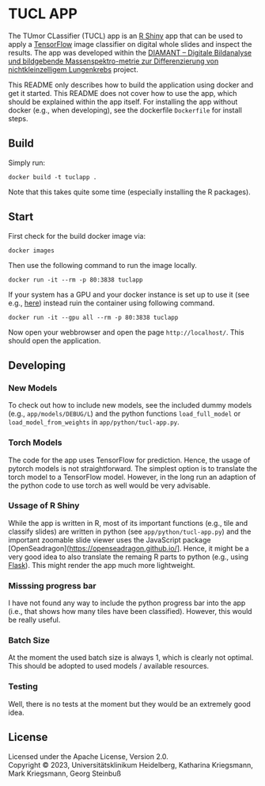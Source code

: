 
# TUCL APP

The TUmor CLassifier (TUCL) app is an [R Shiny](https://www.rstudio.com/products/shiny/) app that can be used to apply a [TensorFlow](https://www.tensorflow.org/) image classifier on digital whole slides and inspect the results. The app was developed within the [DIAMANT – Digitale Bildanalyse und bildgebende Massenspektro-metrie zur Differenzierung von nichtkleinzelligem Lungenkrebs](https://www.gesundheitsforschung-bmbf.de/de/diamant-digitale-bildanalyse-und-bildgebende-massenspektro-metrie-zur-differenzierung-von-10889.php) project.

This README only describes how to build the application using docker and get it started. This README does not cover how to use the app, which should be explained within the app itself. For installing the app without docker (e.g., when developing), see the dockerfile `Dockerfile` for install steps.

## Build

Simply run:

```shell
docker build -t tuclapp .
```

Note that this takes quite some time (especially installing the R packages).

## Start

First check for the build docker image via:

```shell
docker images
```

Then use the following command to run the image locally.

``` shell
docker run -it --rm -p 80:3838 tuclapp
```

If your system has a GPU and your docker instance is set up to use it (see e.g., [here]()) instead ruin the container using following command.

``` shell
docker run -it --gpu all --rm -p 80:3838 tuclapp
```

Now open your webbrowser and open the page `http://localhost/`. This should open the application.

## Developing

### New Models

To check out how to include new models, see the included dummy models (e.g., `app/models/DEBUG/L`) and the python functions `load_full_model` or `load_model_from_weights` in `app/python/tucl-app.py`.

### Torch Models

The code for the app uses TensorFlow for prediction. Hence, the usage of pytorch models is not straightforward. The simplest option is to translate the torch model to a TensorFlow model. However, in the long run an adaption of the python code to use torch as well would be very advisable.
 
### Ussage of R Shiny 
 
While the app is written in R, most of its important functions (e.g., tile and classify slides) are written in python (see `app/python/tucl-app.py`) and the important zoomable slide viewer uses the JavaScript package [OpenSeadragon](https://openseadragon.github.io/]. Hence, it might be a very good idea to also translate the remaing R parts to python (e.g., using [Flask](https://flask.palletsprojects.com/en/2.3.x/)). This might render the app much more lightweight.

### Misssing progress bar

I have not found any way to include the python progress bar into the app (i.e., that shows how many tiles have been classified). However, this would be really useful.

### Batch Size

At the moment the used batch size is always 1, which is clearly not optimal. This should be adopted to used models / available resources.

### Testing

Well, there is no tests at the moment but they would be an extremely good idea.

## License

Licensed under the Apache License, Version 2.0.  
Copyright &copy; 2023, Universitätsklinikum Heidelberg, Katharina Kriegsmann, Mark Kriegsmann, Georg Steinbuß


